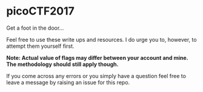 # picoCTF2017
Get a foot in the door...

Feel free to use these write ups and resources. I do urge you to, however, to attempt them yourself first.

<B>Note: Actual value of flags may differ between your account and mine. The methodology should still apply though.</B>

If you come across any errors or you simply have a question feel free to leave a message by raising an issue for this repo.
